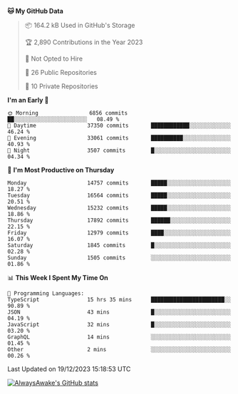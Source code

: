 <!--START_SECTION:waka-->
**🐱 My GitHub Data** 

> 📦 164.2 kB Used in GitHub's Storage 
 > 
> 🏆 2,890 Contributions in the Year 2023
 > 
> 🚫 Not Opted to Hire
 > 
> 📜 26 Public Repositories 
 > 
> 🔑 10 Private Repositories 
 > 
**I'm an Early 🐤** 

```text
🌞 Morning                6856 commits        ██░░░░░░░░░░░░░░░░░░░░░░░   08.49 % 
🌆 Daytime                37350 commits       ████████████░░░░░░░░░░░░░   46.24 % 
🌃 Evening                33061 commits       ██████████░░░░░░░░░░░░░░░   40.93 % 
🌙 Night                  3507 commits        █░░░░░░░░░░░░░░░░░░░░░░░░   04.34 % 
```
📅 **I'm Most Productive on Thursday** 

```text
Monday                   14757 commits       █████░░░░░░░░░░░░░░░░░░░░   18.27 % 
Tuesday                  16564 commits       █████░░░░░░░░░░░░░░░░░░░░   20.51 % 
Wednesday                15232 commits       █████░░░░░░░░░░░░░░░░░░░░   18.86 % 
Thursday                 17892 commits       ██████░░░░░░░░░░░░░░░░░░░   22.15 % 
Friday                   12979 commits       ████░░░░░░░░░░░░░░░░░░░░░   16.07 % 
Saturday                 1845 commits        █░░░░░░░░░░░░░░░░░░░░░░░░   02.28 % 
Sunday                   1505 commits        ░░░░░░░░░░░░░░░░░░░░░░░░░   01.86 % 
```


📊 **This Week I Spent My Time On** 

```text
💬 Programming Languages: 
TypeScript               15 hrs 35 mins      ███████████████████████░░   90.89 % 
JSON                     43 mins             █░░░░░░░░░░░░░░░░░░░░░░░░   04.19 % 
JavaScript               32 mins             █░░░░░░░░░░░░░░░░░░░░░░░░   03.20 % 
GraphQL                  14 mins             ░░░░░░░░░░░░░░░░░░░░░░░░░   01.45 % 
Other                    2 mins              ░░░░░░░░░░░░░░░░░░░░░░░░░   00.26 % 
```


 Last Updated on 19/12/2023 15:18:53 UTC
<!--END_SECTION:waka-->

[![AlwaysAwake's GitHub stats](https://github-readme-stats.vercel.app/api?username=AlwaysAwake&show_icons=true&theme=github_dark&count_private=true)](https://github.com/AlwaysAwake/AlwaysAwake)
